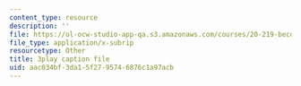 ```yaml
---
content_type: resource
description: ''
file: https://ol-ocw-studio-app-qa.s3.amazonaws.com/courses/20-219-becoming-the-next-bill-nye-writing-and-hosting-the-educational-show-january-iap-2015/aac034bf3da15f2795746876c1a97acb_qkkI9Z9tKvo.vtt
file_type: application/x-subrip
resourcetype: Other
title: 3play caption file
uid: aac034bf-3da1-5f27-9574-6876c1a97acb
---
```

